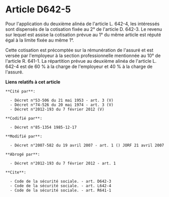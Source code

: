 # Article D642-5

Pour l'application du deuxième alinéa de l'article L. 642-4, les intéressés sont dispensés de la cotisation fixée au 2° de
l'article D. 642-3. Le revenu sur lequel est assise la cotisation prévue au 1° du même article est réputé égal à la limite
fixée au même 1°.

Cette cotisation est précomptée sur la rémunération de l'assuré et est versée par l'employeur à la section professionnelle
mentionnée au 10° de l'article R. 641-1. La répartition prévue au deuxième alinéa de l'article L. 642-4 est de 60 % à la
charge de l'employeur et 40 % à la charge de l'assuré.

**Liens relatifs à cet article**

	**Cité par**:

	  - Décret n°53-506 du 21 mai 1953 - art. 3 (V)
	  - Décret n°74-526 du 20 mai 1974 - art. 3 (V)
	  - Décret n°2012-193 du 7 février 2012 (V)

	**Codifié par**:

	  - Décret n°85-1354 1985-12-17

	**Modifié par**:

	  - Décret n°2007-582 du 19 avril 2007 - art. 1 () JORF 21 avril 2007

	**Abrogé par**:

	  - Décret n°2012-193 du 7 février 2012 - art. 1

	**Cite**:

	  - Code de la sécurité sociale. - art. D642-3
	  - Code de la sécurité sociale. - art. L642-4
	  - Code de la sécurité sociale. - art. R641-1
